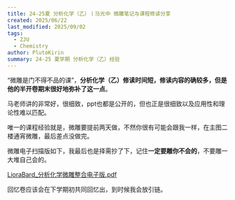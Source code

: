 ```yaml
---
title: 24-25夏 分析化学（乙）丨马光中 微雕笔记与课程修读分享
created: 2025/06/22
last_modified: 2025/09/02
tags:
  - ZJU
  - Chemistry
author: PlutoKirin
summary: 24-25 夏学期 分析化学（乙）经验
---
```


“微雕是门不得不品的课”，**分析化学（乙）修读时间短，修读内容的确较多，但是他的半开卷期末很好地弥补了这一点**。

马老师讲的非常好，很细致，ppt也都是公开的，但也正是很细致以及应用性和理论性难以匹配。

唯一的课程经验就是，微雕要提前两天做，不然你很有可能会跟我一样，在主图二楼通宵微雕，最后差点没做完。

微雕电子扫描版如下，我最后也是择需抄了下，记住**一定要雕你不会的**，不要雕一大堆自己会的。

[LioraBard_分析化学微雕整合电子版.pdf](https://pan.baidu.com/s/19x9hcL9cGWDMiCBeOmhLZg?pwd=CC98)

回忆卷应该会在下学期初共同回忆出，到时候我会放引链。